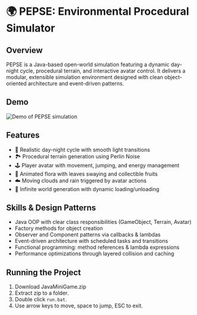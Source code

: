 # 🌍 PEPSE: Environmental Procedural Simulator

## Overview
PEPSE is a Java-based open-world simulation featuring a dynamic day-night cycle, procedural terrain, and interactive avatar control. It delivers a modular, extensible simulation environment designed with clean object-oriented architecture and event-driven patterns.

## Demo
![Demo of PEPSE simulation](src/assets/demo.gif)

## Features
- 🌅 Realistic day-night cycle with smooth light transitions
- 🏞️ Procedural terrain generation using Perlin Noise
- 🕹️ Player avatar with movement, jumping, and energy management
- 🌳 Animated flora with leaves swaying and collectible fruits
- ☁️ Moving clouds and rain triggered by avatar actions
- 🔄 Infinite world generation with dynamic loading/unloading

## Skills & Design Patterns
- Java OOP with clear class responsibilities (GameObject, Terrain, Avatar)
- Factory methods for object creation
- Observer and Component patterns via callbacks & lambdas
- Event-driven architecture with scheduled tasks and transitions
- Functional programming: method references & lambda expressions
- Performance optimizations through layered collision and caching

## Running the Project
1. Download JavaMiniGame.zip
2. Extract zip to a folder.
3. Double click `run.bat`.
4. Use arrow keys to move, space to jump, ESC to exit.
